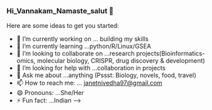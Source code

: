 ### Hi_Vannakam_Namaste_salut 👋


Here are some ideas to get you started:

- 🔭 I’m currently working on ... building my skills
- 🌱 I’m currently learning ...python/R/Linux/GSEA
- 👯 I’m looking to collaborate on ...research projects(Bioinformatics-omics, molecular biology, CRISPR, drug discovery & development)
- 🤔 I’m looking for help with ...collaboration in projects
- 💬 Ask me about ...anything (Pssst: Biology, novels, food, travel)
- 📫 How to reach me: ... janetnivedha97@gmail.com
- 😄 Pronouns: ...She/Her
- ⚡ Fun fact: ...Indian
-->


